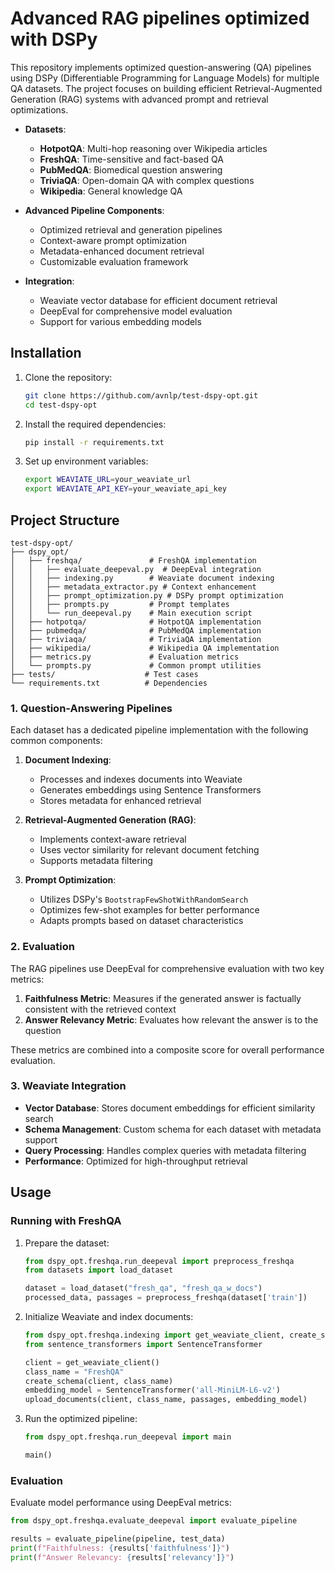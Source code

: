 #  Advanced RAG pipelines optimized with DSPy 

This repository implements optimized question-answering (QA) pipelines using DSPy (Differentiable Programming for Language Models) for multiple QA datasets. The project focuses on building efficient Retrieval-Augmented Generation (RAG) systems with advanced prompt and retrieval optimizations.

- **Datasets**:
  - **HotpotQA**: Multi-hop reasoning over Wikipedia articles
  - **FreshQA**: Time-sensitive and fact-based QA
  - **PubMedQA**: Biomedical question answering
  - **TriviaQA**: Open-domain QA with complex questions
  - **Wikipedia**: General knowledge QA

- **Advanced Pipeline Components**:
  - Optimized retrieval and generation pipelines
  - Context-aware prompt optimization
  - Metadata-enhanced document retrieval
  - Customizable evaluation framework

- **Integration**:
  - Weaviate vector database for efficient document retrieval
  - DeepEval for comprehensive model evaluation
  - Support for various embedding models

## Installation

1. Clone the repository:
   ```bash
   git clone https://github.com/avnlp/test-dspy-opt.git
   cd test-dspy-opt
   ```

2. Install the required dependencies:
   ```bash
   pip install -r requirements.txt
   ```

3. Set up environment variables:
   ```bash
   export WEAVIATE_URL=your_weaviate_url
   export WEAVIATE_API_KEY=your_weaviate_api_key
   ```

## Project Structure

```
test-dspy-opt/
├── dspy_opt/
│   ├── freshqa/               # FreshQA implementation
│   │   ├── evaluate_deepeval.py  # DeepEval integration
│   │   ├── indexing.py        # Weaviate document indexing
│   │   ├── metadata_extractor.py # Context enhancement
│   │   ├── prompt_optimization.py # DSPy prompt optimization
│   │   ├── prompts.py         # Prompt templates
│   │   └── run_deepeval.py    # Main execution script
│   ├── hotpotqa/              # HotpotQA implementation
│   ├── pubmedqa/              # PubMedQA implementation
│   ├── triviaqa/              # TriviaQA implementation
│   ├── wikipedia/             # Wikipedia QA implementation
│   ├── metrics.py             # Evaluation metrics
│   └── prompts.py             # Common prompt utilities
├── tests/                    # Test cases
└── requirements.txt          # Dependencies
```

### 1. Question-Answering Pipelines

Each dataset has a dedicated pipeline implementation with the following common components:

1. **Document Indexing**:
   - Processes and indexes documents into Weaviate
   - Generates embeddings using Sentence Transformers
   - Stores metadata for enhanced retrieval

2. **Retrieval-Augmented Generation (RAG)**:
   - Implements context-aware retrieval
   - Uses vector similarity for relevant document fetching
   - Supports metadata filtering

3. **Prompt Optimization**:
   - Utilizes DSPy's `BootstrapFewShotWithRandomSearch`
   - Optimizes few-shot examples for better performance
   - Adapts prompts based on dataset characteristics

### 2. Evaluation

The RAG pipelines use DeepEval for comprehensive evaluation with two key metrics:

1. **Faithfulness Metric**: Measures if the generated answer is factually consistent with the retrieved context
2. **Answer Relevancy Metric**: Evaluates how relevant the answer is to the question

These metrics are combined into a composite score for overall performance evaluation.

### 3. Weaviate Integration

- **Vector Database**: Stores document embeddings for efficient similarity search
- **Schema Management**: Custom schema for each dataset with metadata support
- **Query Processing**: Handles complex queries with metadata filtering
- **Performance**: Optimized for high-throughput retrieval

## Usage

### Running with FreshQA

1. Prepare the dataset:
   ```python
   from dspy_opt.freshqa.run_deepeval import preprocess_freshqa
   from datasets import load_dataset
   
   dataset = load_dataset("fresh_qa", "fresh_qa_w_docs")
   processed_data, passages = preprocess_freshqa(dataset['train'])
   ```

2. Initialize Weaviate and index documents:
   ```python
   from dspy_opt.freshqa.indexing import get_weaviate_client, create_schema, upload_documents
   from sentence_transformers import SentenceTransformer
   
   client = get_weaviate_client()
   class_name = "FreshQA"
   create_schema(client, class_name)
   embedding_model = SentenceTransformer('all-MiniLM-L6-v2')
   upload_documents(client, class_name, passages, embedding_model)
   ```

3. Run the optimized pipeline:
   ```python
   from dspy_opt.freshqa.run_deepeval import main
   
   main()
   ```

### Evaluation

Evaluate model performance using DeepEval metrics:

```python
from dspy_opt.freshqa.evaluate_deepeval import evaluate_pipeline

results = evaluate_pipeline(pipeline, test_data)
print(f"Faithfulness: {results['faithfulness']}")
print(f"Answer Relevancy: {results['relevancy']}")
```

